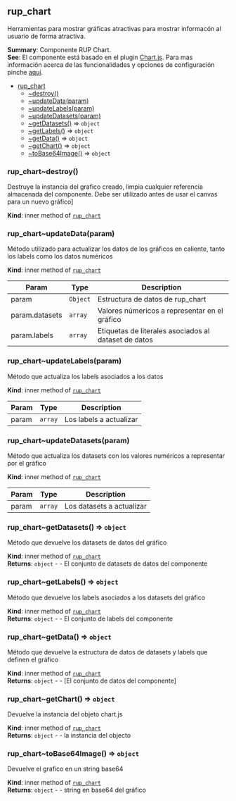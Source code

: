 <a name="module_rup_chart"></a>

## rup\_chart
Herramientas para mostrar gráficas atractivas para mostrarinformacón al usuario de forma atractiva.

**Summary**: Componente RUP Chart.  
**See**: El componente está basado en el plugin [Chart.js](http://www.chartjs.org/). Para mas información acerca de las funcionalidades y opciones de configuración pinche [aquí](http://www.chartjs.org/docs/).  

* [rup_chart](#module_rup_chart)
    * [~destroy()](#module_rup_chart..destroy)
    * [~updateData(param)](#module_rup_chart..updateData)
    * [~updateLabels(param)](#module_rup_chart..updateLabels)
    * [~updateDatasets(param)](#module_rup_chart..updateDatasets)
    * [~getDatasets()](#module_rup_chart..getDatasets) ⇒ <code>object</code>
    * [~getLabels()](#module_rup_chart..getLabels) ⇒ <code>object</code>
    * [~getData()](#module_rup_chart..getData) ⇒ <code>object</code>
    * [~getChart()](#module_rup_chart..getChart) ⇒ <code>object</code>
    * [~toBase64Image()](#module_rup_chart..toBase64Image) ⇒ <code>object</code>

<a name="module_rup_chart..destroy"></a>

### rup_chart~destroy()
Destruye la instancia del grafico creado, limpia cualquier referencia almacenada del componente. Debe ser utilizado antes de usar el canvas para un nuevo gráfico]

**Kind**: inner method of [<code>rup\_chart</code>](#module_rup_chart)  
<a name="module_rup_chart..updateData"></a>

### rup_chart~updateData(param)
Método utilizado para actualizar los datos de los gráficos en caliente, tanto los labels como los datos numéricos

**Kind**: inner method of [<code>rup\_chart</code>](#module_rup_chart)  

| Param | Type | Description |
| --- | --- | --- |
| param | <code>Object</code> | Estructura de datos de rup_chart |
| param.datasets | <code>array</code> | Valores númericos a representar en el gráfico |
| param.labels | <code>array</code> | Etiquetas de literales asociados al dataset de datos |

<a name="module_rup_chart..updateLabels"></a>

### rup_chart~updateLabels(param)
Método que actualiza los labels asociados a los datos

**Kind**: inner method of [<code>rup\_chart</code>](#module_rup_chart)  

| Param | Type | Description |
| --- | --- | --- |
| param | <code>array</code> | Los labels a actualizar |

<a name="module_rup_chart..updateDatasets"></a>

### rup_chart~updateDatasets(param)
Método que actualiza los datasets con los valores numéricos a representar por el gráfico

**Kind**: inner method of [<code>rup\_chart</code>](#module_rup_chart)  

| Param | Type | Description |
| --- | --- | --- |
| param | <code>array</code> | Los datasets a actualizar |

<a name="module_rup_chart..getDatasets"></a>

### rup_chart~getDatasets() ⇒ <code>object</code>
Método que devuelve los datasets de datos del gráfico

**Kind**: inner method of [<code>rup\_chart</code>](#module_rup_chart)  
**Returns**: <code>object</code> - - El conjunto de datasets de datos del componente  
<a name="module_rup_chart..getLabels"></a>

### rup_chart~getLabels() ⇒ <code>object</code>
Método que devuelve los labels asociados a los datasets del gráfico

**Kind**: inner method of [<code>rup\_chart</code>](#module_rup_chart)  
**Returns**: <code>object</code> - - El conjunto de labels del componente  
<a name="module_rup_chart..getData"></a>

### rup_chart~getData() ⇒ <code>object</code>
Método que devuelve la estructura de datos de datasets y labels que definen el gráfico

**Kind**: inner method of [<code>rup\_chart</code>](#module_rup_chart)  
**Returns**: <code>object</code> - - [El conjunto de datos del componente]  
<a name="module_rup_chart..getChart"></a>

### rup_chart~getChart() ⇒ <code>object</code>
Devuelve la instancia del objeto chart.js

**Kind**: inner method of [<code>rup\_chart</code>](#module_rup_chart)  
**Returns**: <code>object</code> - - la instancia del objecto  
<a name="module_rup_chart..toBase64Image"></a>

### rup_chart~toBase64Image() ⇒ <code>object</code>
Devuelve el grafico en un string base64

**Kind**: inner method of [<code>rup\_chart</code>](#module_rup_chart)  
**Returns**: <code>object</code> - -  string en base64 del gráfico  
